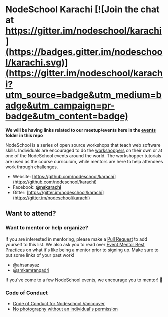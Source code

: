 # NodeSchool Karachi [![Join the chat at https://gitter.im/nodeschool/karachi](https://badges.gitter.im/nodeschool/karachi.svg)](https://gitter.im/nodeschool/karachi?utm_source=badge&utm_medium=badge&utm_campaign=pr-badge&utm_content=badge)

**We will be having links related to our meetup/events here in the [events](https://github.com/nodeschool/karachi/events) folder in this repo**

NodeSchool is a series of open source workshops that teach web
software skills. Individuals are encouraged to do the
[workshoppers](http://nodeschool.io/) on their own or at one of the
NodeSchool events around the world. The workshopper tutorials are used
as the course curriculum, while mentors are here to help attendees
work through challenges.

* Website: [https://github.com/nodeschool/karachi](https://github.com/nodeschool/karachi)
* Facebook: **[@nskarachi](https://web.facebook.com/nskarachi/)**
* Gitter: [https://gitter.im/nodeschool/karachi](https://gitter.im/nodeschool/karachi)

## Want to attend?

### Want to mentor or help organize?

If you are interested in mentoring, please make a
[Pull Request](https://github.com/nodeschool/karachi/pulls) to add
yourself to this list. We also ask you to read over [Event Mentor Best Practices](https://github.com/nodeschool/organizers/wiki/Event-Mentor-Best-Practices)
on what it's like being a mentor prior to signing up. Make sure to put some links of your past work!

- [@ahsanayaz](https://github.com/ahsanayaz)
- [@smkamranqadri](https://github.com/smkamranqadri)

If you've come to a few NodeSchool events, we encourage you to mentor! :tada:

### Code of Conduct

- [Code of Conduct for Nodeschool Vancouver](code-of-conduct.md)
- [No photography without an individual's permission](https://adainitiative.org/2013/07/another-way-to-attract-women-to-conferences-photography-policies/)